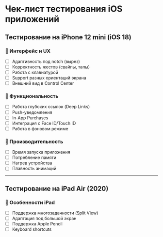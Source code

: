 # Чек-лист тестирования iOS приложений

## Тестирование на iPhone 12 mini (iOS 18)

### 🔹 Интерфейс и UX
- [ ] Адаптивность под notch (вырез)
- [ ] Корректность жестов (свайпы, тапы)
- [ ] Работа с клавиатурой
- [ ] Support разных ориентаций экрана
- [ ] Внешний вид в Control Center

### 🔹 Функциональность
- [ ] Работа глубоких ссылок (Deep Links)
- [ ] Push-уведомления
- [ ] In-App Purchases
- [ ] Интеграция с Face ID/Touch ID
- [ ] Работа в фоновом режиме

### 🔹 Производительность
- [ ] Время запуска приложения
- [ ] Потребление памяти
- [ ] Нагрев устройства
- [ ] Плавность анимаций

---

## Тестирование на iPad Air (2020)

### 🔹 Особенности iPad
- [ ] Поддержка многозадачности (Split View)
- [ ] Адаптация под большой экран
- [ ] Поддержка Apple Pencil
- [ ] Keyboard shortcuts
